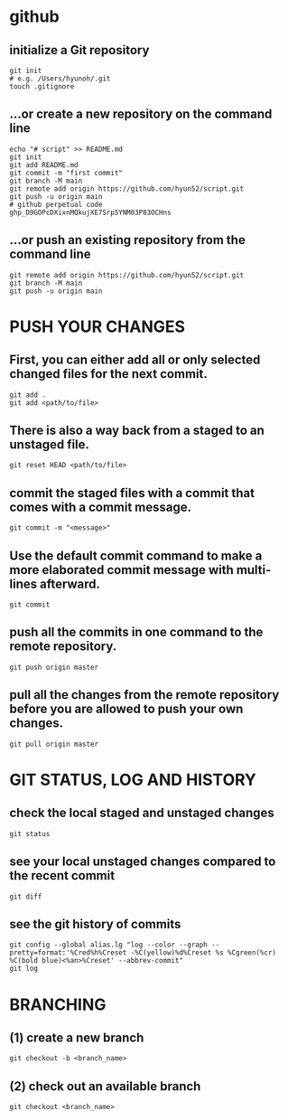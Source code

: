 # github
## initialize a Git repository
    git init
    # e.g. /Users/hyunoh/.git
    touch .gitignore

## …or create a new repository on the command line
    echo "# script" >> README.md
    git init
    git add README.md
    git commit -m "first commit"
    git branch -M main
    git remote add origin https://github.com/hyun52/script.git
    git push -u origin main
    # github perpetual code
    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

## …or push an existing repository from the command line
    git remote add origin https://github.com/hyun52/script.git
    git branch -M main
    git push -u origin main

# PUSH YOUR CHANGES
## First, you can either add all or only selected changed files for the next commit.
    git add .
    git add <path/to/file>

## There is also a way back from a staged to an unstaged file.
    git reset HEAD <path/to/file>

## commit the staged files with a commit that comes with a commit message.
    git commit -m "<message>"

## Use the default commit command to make a more elaborated commit message with multi-lines afterward.
    git commit

## push all the commits in one command to the remote repository.
    git push origin master

## pull all the changes from the remote repository before you are allowed to push your own changes.
    git pull origin master

# GIT STATUS, LOG AND HISTORY
## check the local staged and unstaged changes
    git status

## see your local unstaged changes compared to the recent commit
    git diff

## see the git history of commits
    git config --global alias.lg "log --color --graph --pretty=format:'%Cred%h%Creset -%C(yellow)%d%Creset %s %Cgreen(%cr) %C(bold blue)<%an>%Creset' --abbrev-commit"
    git log

# BRANCHING
## (1) create a new branch
    git checkout -b <branch_name>

## (2) check out an available branch
    git checkout <branch_name>